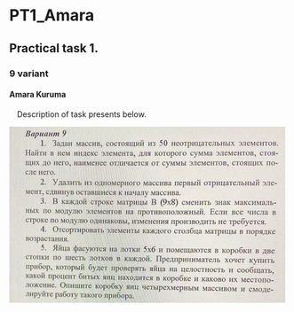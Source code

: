 # PT1_Amara
## Practical task 1.
### 9 variant
#### Amara Kuruma

<p>&emsp;Description of task presents below.</p>
<img src="tasks_9var.png">